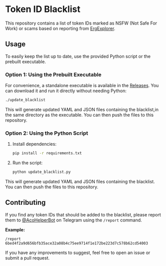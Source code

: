 # Token ID Blacklist  

This repository contains a list of token IDs marked as NSFW (Not Safe For Work) or scams based on reporting from [ErgExplorer](https://ergexplorer.com/).  

## Usage  

To easily keep the list up to date, use the provided Python script or the prebuilt executable.  

### **Option 1: Using the Prebuilt Executable**  
For convenience, a standalone executable is available in the [Releases](https://github.com/sigmanauts/token-id-blacklist/releases). You can download it and run it directly without needing Python:  

```sh
./update_blacklist
```

This will generate updated YAML and JSON files containing the blacklist,in the same directory as the executable. You can then push the files to this repository.

### **Option 2: Using the Python Script**  
1. Install dependencies:  
   ```sh
   pip install -r requirements.txt
   ```
2. Run the script:  
   ```sh
   python update_blacklist.py
   ```

This will generate updated YAML and JSON files containing the blacklist. You can then push the files to this repository.  

## Contributing  

If you find any token IDs that should be added to the blacklist, please report them to [@AcoHelperBot](https://t.me/AcoHelperBot) on Telegram using the `/report` command.  

**Example:**  
```  
/report 6bed4f2a9d656bfb35ace32a08b4c75ee9714f1e172be223d7c578b62cd54003  
```  

If you have any improvements to suggest, feel free to open an issue or submit a pull request.  